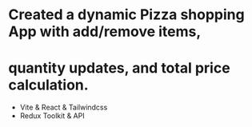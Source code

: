 # Created a dynamic Pizza shopping App with add/remove items,
# quantity updates, and total price calculation.

- Vite & React & Tailwindcss 
- Redux Toolkit & API 
